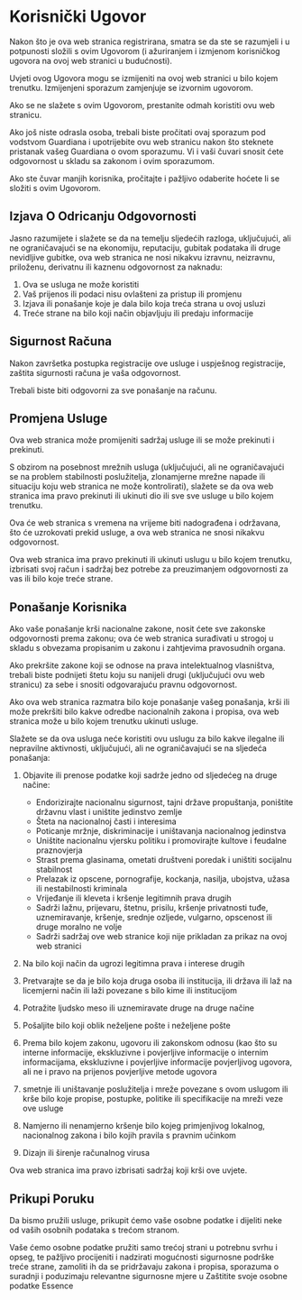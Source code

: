 # Korisnički Ugovor

Nakon što je ova web stranica registrirana, smatra se da ste se razumjeli i u potpunosti složili s ovim Ugovorom (i ažuriranjem i izmjenom korisničkog ugovora na ovoj web stranici u budućnosti).

Uvjeti ovog Ugovora mogu se izmijeniti na ovoj web stranici u bilo kojem trenutku. Izmijenjeni sporazum zamjenjuje se izvornim ugovorom.

Ako se ne slažete s ovim Ugovorom, prestanite odmah koristiti ovu web stranicu.

Ako još niste odrasla osoba, trebali biste pročitati ovaj sporazum pod vodstvom Guardiana i upotrijebite ovu web stranicu nakon što steknete pristanak vašeg Guardiana o ovom sporazumu. Vi i vaši čuvari snosit ćete odgovornost u skladu sa zakonom i ovim sporazumom.

Ako ste čuvar manjih korisnika, pročitajte i pažljivo odaberite hoćete li se složiti s ovim Ugovorom.

## Izjava O Odricanju Odgovornosti

Jasno razumijete i slažete se da na temelju sljedećih razloga, uključujući, ali ne ograničavajući se na ekonomiju, reputaciju, gubitak podataka ili druge nevidljive gubitke, ova web stranica ne nosi nikakvu izravnu, neizravnu, priloženu, derivatnu ili kaznenu odgovornost za naknadu:

1. Ova se usluga ne može koristiti
1. Vaš prijenos ili podaci nisu ovlašteni za pristup ili promjenu
1. Izjava ili ponašanje koje je dala bilo koja treća strana u ovoj usluzi
1. Treće strane na bilo koji način objavljuju ili predaju informacije

## Sigurnost Računa

Nakon završetka postupka registracije ove usluge i uspješnog registracije, zaštita sigurnosti računa je vaša odgovornost.

Trebali biste biti odgovorni za sve ponašanje na računu.

## Promjena Usluge

Ova web stranica može promijeniti sadržaj usluge ili se može prekinuti i prekinuti.

S obzirom na posebnost mrežnih usluga (uključujući, ali ne ograničavajući se na problem stabilnosti poslužitelja, zlonamjerne mrežne napade ili situaciju koju web stranica ne može kontrolirati), slažete se da ova web stranica ima pravo prekinuti ili ukinuti dio ili sve sve usluge u bilo kojem trenutku.

Ova će web stranica s vremena na vrijeme biti nadograđena i održavana, što će uzrokovati prekid usluge, a ova web stranica ne snosi nikakvu odgovornost.

Ova web stranica ima pravo prekinuti ili ukinuti uslugu u bilo kojem trenutku, izbrisati svoj račun i sadržaj bez potrebe za preuzimanjem odgovornosti za vas ili bilo koje treće strane.

## Ponašanje Korisnika

Ako vaše ponašanje krši nacionalne zakone, nosit ćete sve zakonske odgovornosti prema zakonu; ova će web stranica surađivati ​​u strogoj u skladu s obvezama propisanim u zakonu i zahtjevima pravosudnih organa.

Ako prekršite zakone koji se odnose na prava intelektualnog vlasništva, trebali biste podnijeti štetu koju su nanijeli drugi (uključujući ovu web stranicu) za sebe i snositi odgovarajuću pravnu odgovornost.

Ako ova web stranica razmatra bilo koje ponašanje vašeg ponašanja, krši ili može prekršiti bilo kakve odredbe nacionalnih zakona i propisa, ova web stranica može u bilo kojem trenutku ukinuti usluge.

Slažete se da ova usluga neće koristiti ovu uslugu za bilo kakve ilegalne ili nepravilne aktivnosti, uključujući, ali ne ograničavajući se na sljedeća ponašanja:

1. Objavite ili prenose podatke koji sadrže jedno od sljedećeg na druge načine:

   * Endorizirajte nacionalnu sigurnost, tajni države propuštanja, poništite državnu vlast i uništite jedinstvo zemlje
   * Šteta na nacionalnoj časti i interesima
   * Poticanje mržnje, diskriminacije i uništavanja nacionalnog jedinstva
   * Uništite nacionalnu vjersku politiku i promovirajte kultove i feudalne praznovjerja
   * Strast prema glasinama, ometati društveni poredak i uništiti socijalnu stabilnost
   * Prelazak iz opscene, pornografije, kockanja, nasilja, ubojstva, užasa ili nestabilnosti kriminala
   * Vrijeđanje ili kleveta i kršenje legitimnih prava drugih
   * Sadrži lažnu, prijevaru, štetnu, prisilu, kršenje privatnosti tuđe, uznemiravanje, kršenje, srednje ozljede, vulgarno, opscenost ili druge moralno ne volje
   * Sadrži sadržaj ove web stranice koji nije prikladan za prikaz na ovoj web stranici

1. Na bilo koji način da ugrozi legitimna prava i interese drugih
1. Pretvarajte se da je bilo koja druga osoba ili institucija, ili država ili laž na licemjerni način ili laži povezane s bilo kime ili institucijom
1. Potražite ljudsko meso ili uznemiravate druge na druge načine
1. Pošaljite bilo koji oblik neželjene pošte i neželjene pošte
1. Prema bilo kojem zakonu, ugovoru ili zakonskom odnosu (kao što su interne informacije, ekskluzivne i povjerljive informacije o internim informacijama, ekskluzivne i povjerljive informacije povjerljivog ugovora, ali ne i pravo na prijenos povjerljive metode ugovora
1. smetnje ili uništavanje poslužitelja i mreže povezane s ovom uslugom ili krše bilo koje propise, postupke, politike ili specifikacije na mreži veze ove usluge
1. Namjerno ili nenamjerno kršenje bilo kojeg primjenjivog lokalnog, nacionalnog zakona i bilo kojih pravila s pravnim učinkom
1. Dizajn ili širenje računalnog virusa

Ova web stranica ima pravo izbrisati sadržaj koji krši ove uvjete.

## Prikupi Poruku

Da bismo pružili usluge, prikupit ćemo vaše osobne podatke i dijeliti neke od vaših osobnih podataka s trećom stranom.

Vaše ćemo osobne podatke pružiti samo trećoj strani u potrebnu svrhu i opseg, te pažljivo procijeniti i nadzirati mogućnosti sigurnosne podrške treće strane, zamoliti ih da se pridržavaju zakona i propisa, sporazuma o suradnji i poduzimaju relevantne sigurnosne mjere u Zaštitite svoje osobne podatke Essence